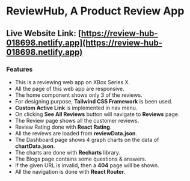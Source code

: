 # ReviewHub, A Product Review App

## Live Website Link: [https://review-hub-018698.netlify.app](https://review-hub-018698.netlify.app)

### Features

- This is a reviewing web app on XBox Series X.
- All the page of this web app are responsive.
- The home component shows only 3 of the reviews.
- For designing purpose, **Tailwind CSS Framework** is been used.
- **Custom Active Link** is implemented in nav menu.
- On clicking **See All Reviews** button will navigate to **Reviews** page.
- The Review page shows all the customer reviews.
- Review Rating done with **React Rating**.
- All the reviews are loaded from **reviewData.json**.
- The Dashboard page shows 4 graph charts on the data of **chartData.json**.
- The charts are done with **Recharts** library.
- The Blogs page contains some questions & answers.
- If the given URL is invalid, then a **404** page will be shown.
- All the navigation is done with **React Router**.
